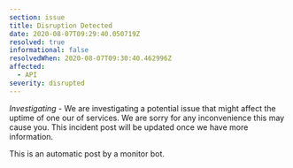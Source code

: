 ```yaml
---
section: issue
title: Disruption Detected
date: 2020-08-07T09:29:40.050719Z
resolved: true
informational: false
resolvedWhen: 2020-08-07T09:30:40.462996Z
affected:
  - API
severity: disrupted
---
```

*Investigating* - We are investigating a potential issue that might affect the uptime of one our of services. We are sorry for any inconvenience this may cause you. This incident post will be updated once we have more information.

This is an automatic post by a monitor bot.
        